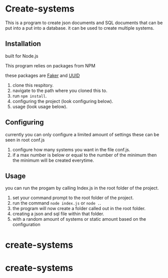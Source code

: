 # Create-systems

This is a program to create json documents and SQL documents that can be put into a put into a database.
it can be used to create multiple systems.

## Installation

built for Node.js

This program relies on packages from NPM

these packages are [Faker](https://github.com/marak/Faker.js/) and [UUID](https://github.com/kelektiv/node-uuid)

1. clone this respitory.
1. navigate to the path where you cloned this to.
1. run `npm install`.
1. configuring the project (look configuring below).
1. usage (look usage below).

## Configuring

currently you can only configure a limited amount of settings these can be seen in root conf.js

1. configure how many systems you want in the file conf.js.
1. if a max number is below or equal to the number of the minimum then the minimum will be created everytime.

## Usage

you can run the progam by calling Index.js in the root folder of the project.

1. set your command prompt to the root folder of the project.
1. run the command `node index.js` or `node .`.
1. the program will now create a folder called out in the root folder.
1. creating a json and sql file within that folder.
1. with a random amount of systems or static amount based on the configuration
# create-systems
# create-systems
